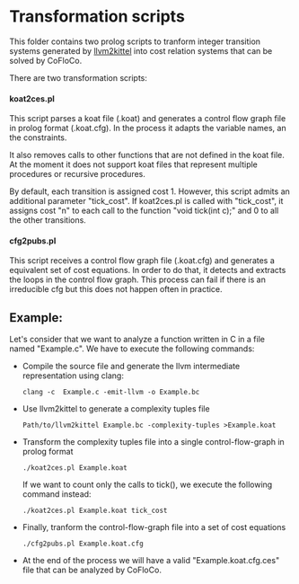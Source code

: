 
Transformation scripts
=======

This folder contains two prolog scripts to tranform integer transition systems generated by [llvm2kittel](https://github.com/s-falke/llvm2kittel) into cost relation systems that can be solved by CoFloCo.

There are two transformation scripts:

#### koat2ces.pl
This script parses a koat file (.koat) and generates a control flow graph file in prolog format (.koat.cfg). In the process it adapts the variable names, an the constraints.

It also removes calls to other functions that are not defined in the koat file. At the moment it does not support koat files that represent multiple procedures or recursive procedures.

By default, each transition is assigned cost 1. However, this script admits an additional parameter "tick_cost". If koat2ces.pl is called with "tick_cost", it assigns cost "n" to each call to the function "void tick(int c);" and 0 to all the other transitions.

   
#### cfg2pubs.pl
This script receives a control flow graph file (.koat.cfg) and generates a equivalent set of cost equations. In order to do that, it detects and extracts the loops in the control flow graph. This process can fail if there is an irreducible cfg but this does not happen often in practice.


Example:
-------------
Let's consider that we want to analyze a function written in C in a file named "Example.c". We have to execute the following commands:

* Compile the source file and generate the llvm intermediate representation using clang:

   `clang -c  Example.c -emit-llvm -o Example.bc`

* Use llvm2kittel to generate a complexity tuples file

    `Path/to/llvm2kittel Example.bc -complexity-tuples >Example.koat`

* Transform the complexity tuples file into a single control-flow-graph in prolog format

    `./koat2ces.pl Example.koat`

  If we want to count only the calls to tick(), we execute the following command instead:

     `./koat2ces.pl Example.koat tick_cost`

* Finally, tranform the control-flow-graph file into a set of cost equations

    `./cfg2pubs.pl Example.koat.cfg`

* At the end of the process we will have a valid "Example.koat.cfg.ces" file that can be analyzed by CoFloCo.

   
